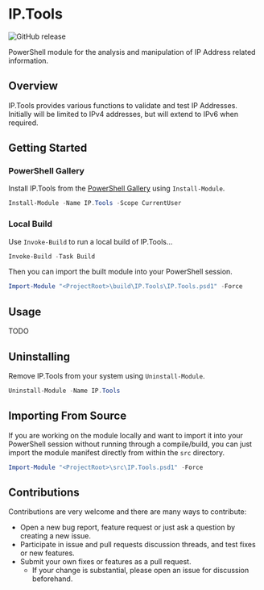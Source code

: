 # IP.Tools

![GitHub release](https://img.shields.io/github/v/release/jberkers42/ip.tools?sort=semver)

PowerShell module for the analysis and manipulation of IP Address related information.

## Overview

IP.Tools provides various functions to validate and test IP Addresses.  Initially will be limited to IPv4 addresses, but will extend to IPv6 when required.

## Getting Started

### PowerShell Gallery

Install IP.Tools from the [PowerShell Gallery](https://www.powershellgallery.com/) using `Install-Module`.

```powershell
Install-Module -Name IP.Tools -Scope CurrentUser
```

### Local Build

Use `Invoke-Build` to run a local build of IP.Tools...

```powershell
Invoke-Build -Task Build
```

Then you can import the built module into your PowerShell session.

```powershell
Import-Module "<ProjectRoot>\build\IP.Tools\IP.Tools.psd1" -Force
```

## Usage

TODO

## Uninstalling

Remove IP.Tools from your system using `Uninstall-Module`.

```powershell
Uninstall-Module -Name IP.Tools
```

## Importing From Source

If you are working on the module locally and want to import it into your PowerShell session without running through a compile/build, you can just import the module manifest directly from within the ```src``` directory.

```powershell
Import-Module "<ProjectRoot>\src\IP.Tools.psd1" -Force
```

## Contributions

Contributions are very welcome and there are many ways to contribute:

- Open a new bug report, feature request or just ask a question by creating a new issue.
- Participate in issue and pull requests discussion threads, and test fixes or new features.
- Submit your own fixes or features as a pull request.
  - If your change is substantial, please open an issue for discussion beforehand.
